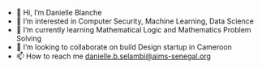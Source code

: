 - 👋 Hi, I’m Danielle Blanche
- 👀 I’m interested in Computer Security, Machine Learning, Data Science 
- 🌱 I’m currently learning Mathematical Logic and Mathematics Problem Solving
- 💞️ I’m looking to collaborate on build Design startup in Cameroon
- 📫 How to reach me danielle.b.selambi@aims-senegal.org

<!---
dany237/dany237 is a ✨ special ✨ repository because its `README.md` (this file) appears on your GitHub profile.
You can click the Preview link to take a look at your changes.
--->
